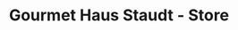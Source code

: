 ---
title: "Gourmet Haus Staudt - Store"
url: /redwood-city/gourmet-haus-staudt-store/
shop: Spirituosen
---